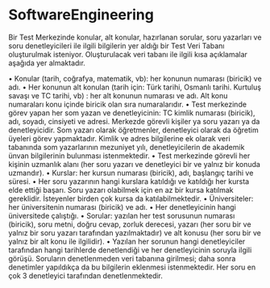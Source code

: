 # SoftwareEngineering


 Bir Test Merkezinde konular, alt konular, hazırlanan sorular, 
 soru yazarları ve soru denetleyicileri ile ilgili bilgilerin yer aldığı bir Test Veri Tabanı oluşturulmak isteniyor. 
 Oluşturulacak veri tabanı ile ilgili kısa açıklamalar aşağıda yer almaktadır. 
 
• Konular (tarih, coğrafya, matematik, vb): her konunun numarası (biricik) ve adı. 
• Her konunun alt konulan (tarih için: Türk tarihi, Osmanlı tarihi. Kurtuluş savaşı ve TC tarihi, vb) : her alt konunun numarası ve adı. Alt konu numaraları konu içinde biricik olan sıra numaralarıdır. 
• Test merkezinde görev yapan her som yazan ve denetleyicinin: TC kimlik numarası (biricik), adı, soyadı, cinsiyeti ve adresi. Merkezde görevli kişiler ya soru yazarı ya da denetleyicidir. Som yazarı olarak öğretmenler, denetleyici olarak da öğretim üyeleri görev yapmaktadır. Kimlik ve adres bilgilerine ek olarak veri tabanında som yazarlarının mezuniyet yılı, denetleyicilerin de akademik ünvan bilgilerinin bulunması istenmektedir. • Test merkezinde görevli her kişinin uzmanlık alanı (her soru yazarı ve denetleyici bir ve yalnız bir konuda uzmandır). • Kurslar: her kursun numarası (biricik), adı, başlangıç tarihi ve süresi. 
• Her soru yazarının hangi kurslara katıldığı ve katıldığı her kursta elde ettiği başarı. Soru yazarı olabilmek için en az bir kursa katılmak gereklidir. İsteyenler birden çok kursa da katılabilmektedir. 
• Üniversiteler: her üniversitenin numarası (biricik) ve adı. 
• Her denetleyicinin hangi üniversitede çalıştığı. 
• Sorular: yazılan her test sorusunun numarası (biricik), soru metni, doğru cevap, zorluk derecesi, yazarı (her soru bir ve yalnız bir soru yazarı tarafından yazılmaktadır) ve alt konusu (her soru bir ve yalnız bir alt konu ile ilgilidir). 
• Yazılan her sorunun hangi denetleyiciler tarafından hangi tarihlerde denetlendiği ve her denetleyicinin soruyla ilgili görüşü. Soruların denetlenmeden veri tabanına girilmesi; daha sonra denetimler yapıldıkça da bu bilgilerin eklenmesi istenmektedir. Her soru en çok 3 denetleyici tarafından denetlenmektedir. 
